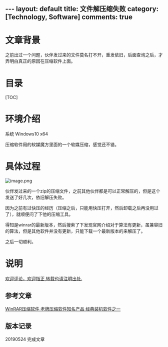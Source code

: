 ​---
layout: default
title: 文件解压缩失败
category: [Technology, Software]
comments: true
---


# 文章背景
之前出过一个问题，伙伴发过来的文件莫名打不开，重发依旧，后面查询之后，才弄明白真正的原因在压缩软件上面。










# 目录

[TOC]









# 环境介绍

系统 Windows10 x64 

压缩软件用的软媒魔方里面的一个软媒压缩，感觉还不错。

# 具体过程

![image.png](https://ask.qcloudimg.com/draft/1178990/gkwhy5fwt5.png)

伙伴发过来的一个zip的压缩文件，之前其他伙伴都是可以正常解压的，但是这个发送了好几次，依旧解压失败。

因为之前有过快压的经历（压缩之后，只能用快压打开，然后卸载之后再没用过了），就顺便问了下他的压缩工具。

得知是winrar的最新版本，然后搜索了下发现官网介绍对于算法有更新，虽兼容旧的算法，但是其他软件并没有更新，只能下载一个最新版本的来解压了。

之后一切顺利。


# 说明


[欢迎评论，欢迎指正,转载也请注明出处.](https://wangkun19930608.github.io/technology/software/2019/05/21/beyond-plug/)

## 参考文章

[WinRAR压缩软件 老牌压缩软件知名产品 经典装机软件之一](http://www.winrar.com.cn/faq.htm)




## 版本记录

20190524 完成文章



